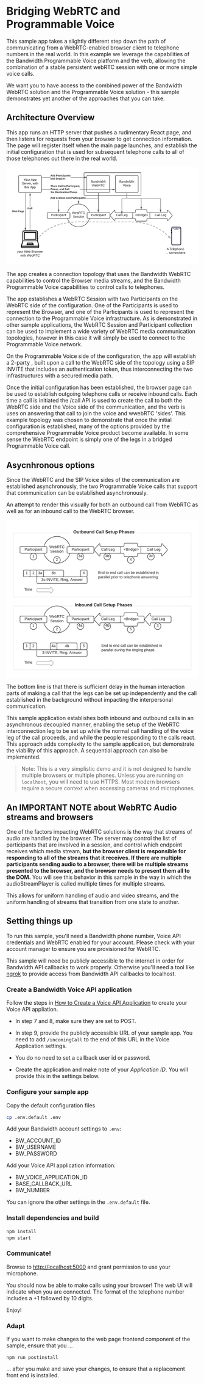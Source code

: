 # Bridging WebRTC and Programmable Voice

This sample app takes a slightly different step down the path of communicating from a WebRTC-enabled browser client to telephone numbers in the real world. In this example we leverage the capabilities of the Bandwidth Programmable Voice platform and the <Bridge> verb, allowing the combination of a stable persistent webRTC session with one or more simple voice calls.

We want you to have access to the combined power of the Bandwidth WebRTC solution and the Programmable Voice solution - this sample demonstrates yet another of the approaches that you can take.

## Architecture Overview

This app runs an HTTP server that pushes a rudimentary React page, and then listens for requests from your browser to get connection information. The page will register itself when the main page launches, and establish the initial configuration that is used for subsequent telephone calls to all of those telephones out there in the real world.

<img src="./webrtc-voicebridge-ts.png">

The app creates a connection topology that uses the Bandwidth WebRTC capabilities to control the Browser media streams, and the Bandwidth Programmable Voice <Bridge> capabilities to control calls to telephones.

The app establishes a WebRTC Session with two Participants on the WebRTC side of the configuration. One of the Participants is used to represent the Browser, and one of the Participants is used to represent the connection to the Programmable Voice infrastructure. As is demonstrated in other sample applications, the WebRTC Session and Participant collection can be used to implement a wide variety of WebRTC media communication topologies, however in this case it will simply be used to connect to the Programmable Voice network.

On the Programmable Voice side of the configuration, the app will establish a 2-party <Bridge>, built upon a call to the WebRTC side of the topology using a SIP INVITE that includes an authentication token, thus interconnecting the two infrastructures with a secured media path.

Once the initial configuration has been established, the browser page can be used to establish outgoing telephone calls or receive inbound calls. Each time a call is initiated the /call API is used to create the call to both the WebRTC side and the Voice side of the communication, and the <Bridge> verb is uses on answering that call to join the voice and wwebRTC 'sides'. This example topology was chosen to demonstrate that once the initial configuration is established, many of the options provided by the comprehensive Programmable Voice product become available. In some sense the WebRTC endpoint is simply one of the legs in a bridged Programmable Voice call.

## Asycnhronous options

Since the WebRTC and the SIP Voice sides of the communication are established asynchronously, the two Programmable Voice calls that support that communication can be established asynchronously.

An attempt to render this visually for both an outbound call from WebRTC as well as for an inbound call to the WebRTC browser.

![WebRTC to Voice timings](call-setup-timing.png "timings")

The bottom line is that there is sufficient delay in the human interaction parts of making a call that the legs can be set up independently and the call established in the background without impacting the interpersonal communication.

This sample application establishes both inbound and outbound calls in an asynchronous decoupled manner, enabling the setup of the WebRTC interconnection leg to be set up while the normal call handling of the voice leg of the call proceeds, and while the people responding to the calls react. This approach adds complexity to the sample application, but demonstrate the viability of this approach. A sequential approach can also be implemented.

> Note: This is a very simplistic demo and it is not designed to handle multiple browsers or multiple phones.
> Unless you are running on `localhost`, you will need to use HTTPS. Most modern browsers require a secure context when accessing cameras and microphones.

## An **IMPORTANT NOTE** about WebRTC Audio streams and browsers

One of the factors impacting WebRTC solutions is the way that streams of audio are handled by the browser.  The server may control the list of participants that are involved in a session, and control which endpoint receives which media stream, **but the browser client is responsible for responding to all of the streams that it receives.  If there are multiple participants sending audio to a browser, there will be multiple streams presented to the browser, and the browser needs to present them all to the DOM.**  You will see this behavior in this sample in the way in which the audioStreamPlayer is called multiple times for multiple streams.

This allows for uniform handling of audio and video streams, and the uniform handling of streams that transition from one state to another.

## Setting things up

To run this sample, you'll need a Bandwidth phone number, Voice API credentials and WebRTC enabled for your account. Please check with your account manager to ensure you are provisioned for WebRTC.

This sample will need be publicly accessible to the internet in order for Bandwidth API callbacks to work properly. Otherwise you'll need a tool like [ngrok](https://ngrok.com) to provide access from Bandwidth API callbacks to localhost.

### Create a Bandwidth Voice API application

Follow the steps in [How to Create a Voice API Application](https://support.bandwidth.com/hc/en-us/articles/360035060934-How-to-Create-a-Voice-API-Application-V2-) to create your Voice API appliation.

- In step 7 and 8, make sure they are set to POST.

- In step 9, provide the publicly accessible URL of your sample app. You need to add `/incomingCall` to the end of this URL in the Voice Application settings.

- You do no need to set a callback user id or password.

- Create the application and make note of your _Application ID_. You will provide this in the settings below.

### Configure your sample app

Copy the default configuration files

```bash
cp .env.default .env
```

Add your Bandwidth account settings to `.env`:

- BW_ACCOUNT_ID
- BW_USERNAME
- BW_PASSWORD

Add your Voice API application information:

- BW_VOICE_APPLICATION_ID
- BASE_CALLBACK_URL
- BW_NUMBER

You can ignore the other settings in the `.env.default` file.

### Install dependencies and build

```bash
npm install
npm start
```

### Communicate!

Browse to [http://localhost:5000](http://localhost:5000) and grant permission to use your microphone.

You should now be able to make calls using your browser! The web UI will indicate when you are connected. The format of the telephone number includes a +1 followed by 10 digits.

Enjoy!

### Adapt

If you want to make changes to the web page frontend component of the sample, ensure that you ...

```
npm run postinstall
```

... after you make and save your changes, to ensure that a replacement front end is installed.
